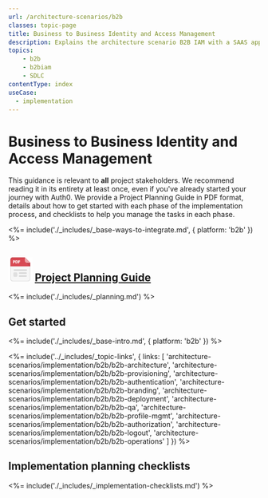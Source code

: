 ```yaml
---
url: /architecture-scenarios/b2b
classes: topic-page
title: Business to Business Identity and Access Management
description: Explains the architecture scenario B2B IAM with a SAAS application.
topics:
    - b2b
    - b2biam
    - SDLC
contentType: index
useCase:
  - implementation
---
```

<!-- markdownlint-disable MD041 MD002 -->
<div class="topic-page-header">
  <div data-name="example" class="topic-page-badge"></div>
  <h1>Business to Business Identity and Access Management</h1>
  <p>
  This guidance is relevant to <b>all</b> project stakeholders. We recommend reading it in its entirety at least once, even if you've already started your journey with Auth0. We provide a Project Planning Guide in PDF format, details about how to get started with each phase of the implementation process, and checklists to help you manage the tasks in each phase.
  </p>
</div>

<%= include('./_includes/_base-ways-to-integrate.md', { platform: 'b2b' }) %>

## ![](/media/articles/architecture-scenarios/planning/file_type_icons-04.png) [Project Planning Guide](/media/articles/architecture-scenarios/planning/B2B-Project-Planning.pdf)

<%= include('./_includes/_planning.md') %>

## Get started

<%= include('./_includes/_base-intro.md', { platform: 'b2b' }) %>

<%= include('../_includes/_topic-links', { links: [
  'architecture-scenarios/implementation/b2b/b2b-architecture',
  'architecture-scenarios/implementation/b2b/b2b-provisioning',
  'architecture-scenarios/implementation/b2b/b2b-authentication',
  'architecture-scenarios/implementation/b2b/b2b-branding',
  'architecture-scenarios/implementation/b2b/b2b-deployment',
  'architecture-scenarios/implementation/b2b/b2b-qa',
  'architecture-scenarios/implementation/b2b/b2b-profile-mgmt',
  'architecture-scenarios/implementation/b2b/b2b-authorization',
  'architecture-scenarios/implementation/b2b/b2b-logout',
  'architecture-scenarios/implementation/b2b/b2b-operations'
] }) %>

## Implementation planning checklists

<%= include('./_includes/_implementation-checklists.md') %>
